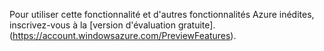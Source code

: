 ﻿Pour utiliser cette fonctionnalité et d'autres fonctionnalités Azure inédites, inscrivez-vous à la [version d'évaluation gratuite].(https://account.windowsazure.com/PreviewFeatures).

<!--HONumber=42-->
